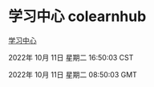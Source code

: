 # 学习中心 colearnhub
[学习中心](http://27.19.33.125:56308/colearnhub/)

2022年 10月 11日 星期二 16:50:03 CST

2022年 10月 11日 星期二 08:50:03 GMT
